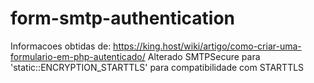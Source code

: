 # form-smtp-authentication

Informacoes obtidas de: https://king.host/wiki/artigo/como-criar-uma-formulario-em-php-autenticado/
Alterado SMTPSecure para 'static::ENCRYPTION_STARTTLS' para compatibilidade com STARTTLS
